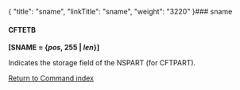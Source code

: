 {
    "title": "sname",
    "linkTitle": "sname",
    "weight": "3220"
}### <span id="sname"></span>sname

#### CFTETB

**\[SNAME = {*pos*, 255 | *len*}\]**

Indicates the storage field of the NSPART (for CFTPART).

[Return to Command index](../../)

